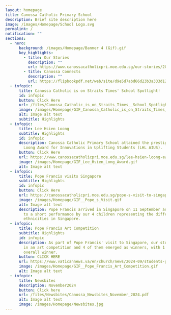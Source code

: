 ```yaml
---
layout: homepage
title: Canossa Catholic Primary School
description: Brief site description here
image: /images/Homepage/School Logo.svg
permalink: /
notification: ""
sections:
  - hero:
      background: /images/Homepage/Banner 4 (Gif).gif
      key_highlights:
        - title: Our Stories
          description: ""
          url: https://www.canossacatholicpri.moe.edu.sg/our-stories/2024-events/2024-events/
        - title: Canossa Connects
          description: ""
          url: https://flipbookpdf.net/web/site/d9e5d7abd66d23b3a333d124f5ccf502636c7bba202408.pdf.html
  - infopic:
      title: Canossa Catholic is on Straits Times' School Spotlight!
      id: infopic
      button: Click Here
      url: /files/Canossa_Catholic_is_on_Straits_Times__School_Spotlight.pdf
      image: /images/Homepage/GIF_Canossa_Catholic_is_on_Straits_Times__School_Spotlight_.gif
      alt: Image alt text
      subtitle: Highlights
  - infopic:
      title: Lee Hsien Loong
      subtitle: Highlights
      id: infopic
      description: Canossa Catholic Primary School attained the prestigious Lee Hsien
        Loong Award for Innovations in Uplifting Students (LHL AIUS).
      button: Click Here
      url: https://www.canossacatholicpri.moe.edu.sg/lee-hsien-loong-award/
      image: /images/Homepage/GIF_Lee_Hsien_Long_Award.gif
      alt: Image alt text
  - infopic:
      title: Pope Francis visits Singapore
      subtitle: Highlights
      id: infopic
      button: Click Here
      url: https://canossacatholicpri.moe.edu.sg/pope-s-visit-to-singapore/
      image: /images/Homepage/GIF__Pope_s_Visit.gif
      alt: Image alt text
      description: Pope Francis arrived in Singapore on 11 September and was treated
        to a short performance by our 4 children representing the different
        ethnicities in Singapore.
  - infopic:
      title: Pope Francis Art Competition
      subtitle: Highlights
      id: infopic
      description: As part of Pope Francis' visit to Singapore, our students took part
        in an art competition and 4 of them emerged as winners, with 1 child the
        overall winner.
      button: CLICK HERE
      url: https://www.vaticannews.va/en/church/news/2024-09/students-greets-pope-francis-singapore-art.html?fbclid=IwZXh0bgNhZW0CMTEAAR0ADBW0z4JM_QXllj3Y9Ys6lwCdS-q348NNQ4AmO2IYI0NamR6dB0qILLw_aem_Ux7xeAPuYi8JZWQWTsXu7A&ai=
      image: /images/Homepage/GIF__Pope_Francis_Art_Competition.gif
      alt: Image alt text
  - infopic:
      title: Newsbites
      description: November2024
      button: Click here
      url: /files/Newsbites/Canossa_Newsbites_November_2024.pdf
      alt: Image alt text
      image: /images/Homepage/Newsbites.jpg
---
```

